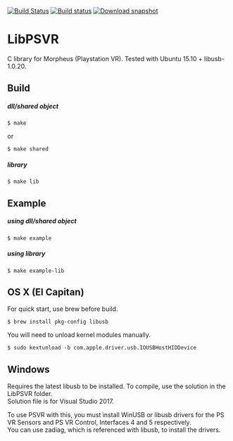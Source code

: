 [![Build Status](https://travis-ci.org/SuperEvenSteven/libpsvr.svg?branch=master)](https://travis-ci.org/SuperEvenSteven/libpsvr) [![Build status](https://ci.appveyor.com/api/projects/status/vx3agfwcxjxogkcg/branch/master?svg=true)](https://ci.appveyor.com/project/SuperEvenSteven/libpsvr) [![Download snapshot](https://img.shields.io/badge/download-snapshot-brightgreen.svg)](https://ci.appveyor.com/api/projects/SuperEvenSteven/libpsvr/artifacts/build/Win64/libpsvr/libpsvr-.zip?branch=master&job=Environment%3A+arch%3DWin64%3B+Configuration%3A+Release)
# LibPSVR

C library for Morpheus (Playstation VR). Tested with Ubuntu 15.10 + libusb-1.0.20.

## Build
##### dll/shared object
```
$ make
```
or
```
$ make shared
```
##### library
```
$ make lib
```

## Example
##### using dll/shared object
```
$ make example
```
##### using library
```
$ make example-lib
```

## OS X (El Capitan)
For quick start, use brew before build.  

```
$ brew install pkg-config libusb
```

You will need to unload kernel modules manually.  

```
$ sudo kextunload -b com.apple.driver.usb.IOUSBHostHIDDevice
```

## Windows
Requires the latest libusb to be installed.
To compile, use the solution in the LibPSVR folder.  
Solution file is for Visual Studio 2017.  
  
To use PSVR with this, you must install WinUSB or libusb drivers for the PS VR Sensors and PS VR Control, Interfaces 4 and 5 respectively.  
You can use zadiag, which is referenced with libusb, to install the drivers.
